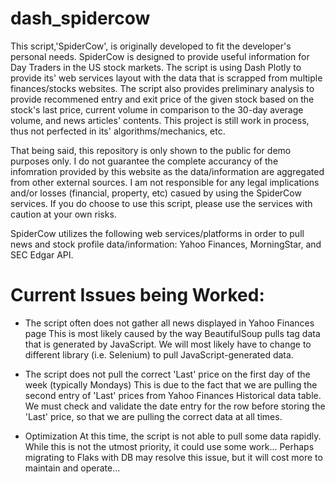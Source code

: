 # dash_spidercow
 
This script,'SpiderCow', is originally developed to fit the developer's personal needs. SpiderCow is designed to provide useful information for Day Traders in the US stock markets. The script is using Dash Plotly to provide its' web services layout with the data that is scrapped from multiple finances/stocks websites. The script also provides preliminary analysis to provide recommened entry and exit price of the given stock based on the stock's last price, current volume in comparison to the 30-day average volume, and news articles' contents. This project is still work in process, thus not perfected in its' algorithms/mechanics, etc.

That being said, this repository is only shown to the public for demo purposes only. I do not guarantee the complete accurancy of the infomration provided by this website as the data/information are aggregated from other external sources. I am not responsible for any legal implications and/or losses (financial, property, etc) casued by using the SpiderCow services. If you do choose to use this script, please use the services with caution at your own risks.

SpiderCow utilizes the following web services/platforms in order to pull news and stock profile data/information: Yahoo Finances, MorningStar, and SEC Edgar API.

# Current Issues being Worked:
- The script often does not gather all news displayed in Yahoo Finances page
This is most likely caused by the way BeautifulSoup pulls tag data that is generated by JavaScript. We will most likely have to change to different library (i.e. Selenium) to pull JavaScript-generated data.

- The script does not pull the correct 'Last' price on the first day of the week (typically Mondays)
This is due to the fact that we are pulling the second entry of 'Last' prices from Yahoo Finances Historical data table. We must check and validate the date entry for the row before storing the 'Last' price, so that we are pulling the correct data at all times.

- Optimization
At this time, the script is not able to pull some data rapidly. While this is not the utmost priority, it could use some work... Perhaps migrating to Flaks with DB may resolve this issue, but it will cost more to maintain and operate...



